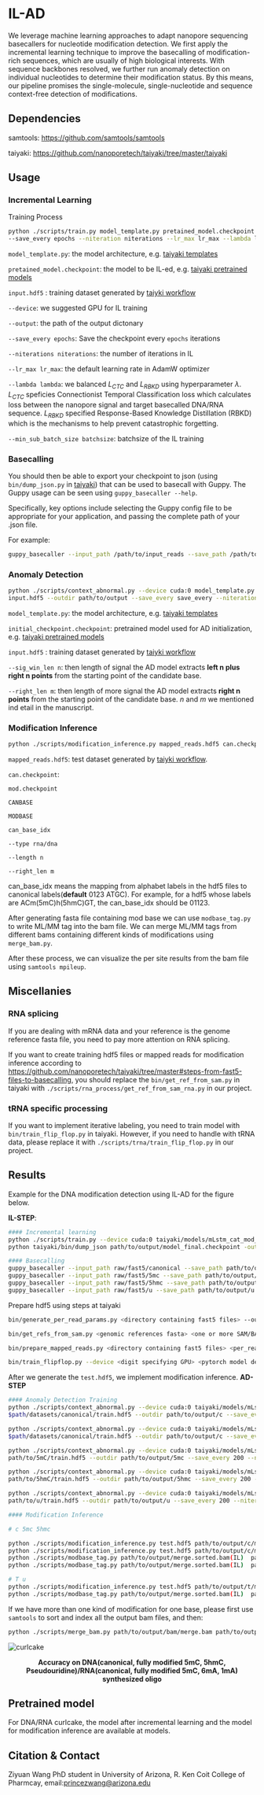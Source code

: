 # IL-AD

We leverage machine learning approaches to adapt nanopore sequencing basecallers for nucleotide modification detection. We first apply the incremental learning technique to improve the basecalling of modification-rich sequences, which are usually of high biological interests. With sequence backbones resolved, we further run anomaly detection on individual nucleotides to determine their modification status. By this means, our pipeline promises the single-molecule, single-nucleotide and sequence context-free detection of modifications. 


<!--  <p align='center'><img src="https://www.pharmacy.arizona.edu/sites/default/files/styles/az_medium/public/2023-05/HD3.png?itok=EBqnN-7q" width = "140" height = "200" alt="图片名称" align=center /></p> -->

## Dependencies

samtools: https://github.com/samtools/samtools

taiyaki: https://github.com/nanoporetech/taiyaki/tree/master/taiyaki

## Usage

### Incremental Learning

Training Process
```sh
python ./scripts/train.py model_template.py pretained_model.checkpoint input.hdf5 --device cuda:0 --outdir path/to/output \
--save_every epochs --niteration niterations --lr_max lr_max --lambda lambda --min_sub_batch_size batchsize
```

`model_template.py`: the model architecture, e.g. [taiyaki templates](https://github.com/nanoporetech/taiyaki/tree/master/models)

`pretained_model.checkpoint`: the model to be IL-ed, e.g. [taiyaki pretrained models](https://github.com/nanoporetech/taiyaki/tree/master/models)

`input.hdf5` : training dataset generated by [taiyki workflow](https://github.com/nanoporetech/taiyaki/tree/master?tab=readme-ov-file#steps-from-fast5-files-to-basecalling) 

`--device`: we suggested GPU for IL training

`--output`: the path of the output dictonary

`--save_every epochs`: Save the checkpoint every `epochs` iterations

`--niterations niterations`: the number of iterations in IL

`--lr_max lr_max`: the default learning rate in AdamW optimizer

`--lambda lambda`: we balanced $L_{CTC}$ and $L_{RBKD}$ using hyperparameter $\lambda$. $L_{CTC}$ speficies Connectionist Temporal Classification loss which calculates loss between the nanopore signal and target basecalled DNA/RNA sequence. $L_{RBKD}$ specified Response-Based Knowledge Distillation
(RBKD) which is the mechanisms to help prevent catastrophic forgetting.

`--min_sub_batch_size batchsize`: batchsize of the IL training

### Basecalling 

You should then be able to export your checkpoint to json (using `bin/dump_json.py` in [taiyaki](https://github.com/nanoporetech/taiyaki/tree/master)) that can be used to basecall with Guppy. The Guppy usage can be seen using `guppy_basecaller --help`.

Specifically, key options include selecting the Guppy config file to be appropriate for your application, and passing the complete path of your .json file.

For example:

```sh
guppy_basecaller --input_path /path/to/input_reads --save_path /path/to/save_dir --config path/to/config --model path/to/model --device cuda:0
```

### Anomaly Detection

```sh
python ./scripts/context_abnormal.py --device cuda:0 model_template.py initial_checkpoint.checkpoint \
input.hdf5 --outdir path/to/output --save_every save_every --niteration niteration  --sig_win_len n --min_sub_batch_size BATCHSIZE --right_len m --can BASE
```

`model_template.py`: the model architecture, e.g. [taiyaki templates](https://github.com/nanoporetech/taiyaki/tree/master/models)

`initial_checkpoint.checkpoint`: pretrained model used for AD initialization, e.g. [taiyaki pretrained models](https://github.com/nanoporetech/taiyaki/tree/master/models)

`input.hdf5` : training dataset generated by [taiyki workflow](https://github.com/nanoporetech/taiyaki/tree/master?tab=readme-ov-file#steps-from-fast5-files-to-basecalling) 

`--sig_win_len n`: then length of signal the AD model extracts **left n plus right n points** from the starting point of the candidate base.

`--right_len m`: then length of more signal the AD model extracts **right n points** from the starting point of the candidate base.
$n$ and $m$ we mentioned ind etail in the manuscript.

### Modification Inference

```sh
python ./scripts/modification_inference.py mapped_reads.hdf5 can.checkpoint mod.checkpoint CANBASE MODBASE path/to/output/fasta --can_base_idx can_base_idx --type rna/dna --length n --right_len m
```

`mapped_reads.hdf5`: test dataset generated by [taiyki workflow](https://github.com/nanoporetech/taiyaki/tree/master?tab=readme-ov-file#steps-from-fast5-files-to-basecalling).

`can.checkpoint`:

`mod.checkpoint`

`CANBASE`

`MODBASE`

`can_base_idx`

`--type rna/dna`

`--length n`

`--right_len m`

can_base_idx means the mapping from alphabet labels in the hdf5 files to canonical labels(**default** 0123 ATGC). For example, for a hdf5 whose labels are ACm(5mC)h(5hmC)GT, the can_base_idx should be 01123.

After generating fasta file containing mod base we can use `modbase_tag.py` to write ML/MM tag into the bam file. We can merge ML/MM tags from different bams containing different kinds of modifications using `merge_bam.py`.

After these process, we can visualize the per site results from the bam file using `samtools mpileup`.

## Miscellanies

### RNA splicing

If you are dealing with mRNA data and your reference is the genome reference fasta file, you need to pay more attention on RNA splicing.

If you want to create training hdf5 files or mapped reads for modification inference according to https://github.com/nanoporetech/taiyaki/tree/master#steps-from-fast5-files-to-basecalling, you should replace the `bin/get_ref_from_sam.py` in taiyaki with `./scripts/rna_process/get_ref_from_sam_rna.py` in our project.

### tRNA specific processing

If you want to implement iterative labeling, you need to train model with `bin/train_flip_flop.py` in taiyaki. However, if you need to handle with tRNA data, please replace it with `./scripts/trna/train_flip_flop.py` in our project.


## Results

Example for the DNA modification detection using IL-AD for the figure below.

**IL-STEP**:

```sh
#### Incremental learning
python ./scripts/train.py --device cuda:0 taiyaki/models/mLstm_cat_mod_flipflop.py taiyaki/models/mLstm_flipflop_model_r941_DNA.checkpoint train.hdf5 --outdir path/to/output --save_every 100 --niteration 500 --warmup_batches 5 --lr_max 5.0e-5
python taiyaki/bin/dump_json path/to/output/model_final.checkpoint -output path/to/output/model_final.json

#### Basecalling
guppy_basecaller --input_path raw/fast5/canonical --save_path path/to/output/canonical --align_ref path/to/refrence/genome --align_type auto --bam_out --model_file path/to/output/model_final.json --chunk_size 60 --device cuda:0 --disable_qscore_filtering
guppy_basecaller --input_path raw/fast5/5mc --save_path path/to/output/5mc --align_ref path/to/refrence/genome --align_type auto --bam_out --model_file path/to/output/model_final.json --chunk_size 60 --device cuda:0 --disable_qscore_filtering
guppy_basecaller --input_path raw/fast5/5hmc --save_path path/to/output/5hmc --align_ref path/to/refrence/genome --align_type auto --bam_out --model_file path/to/output/model_final.json --chunk_size 60 --device cuda:0 --disable_qscore_filtering
guppy_basecaller --input_path raw/fast5/u --save_path path/to/output/u --align_ref path/to/refrence/genome --align_type auto --bam_out --model_file path/to/output/model_final.json --chunk_size 60 --device cuda:0 --disable_qscore_filtering

```

Prepare hdf5 using steps at taiyaki

```sh
bin/generate_per_read_params.py <directory containing fast5 files> --output <name of output per_read_tsv file>

bin/get_refs_from_sam.py <genomic references fasta> <one or more SAM/BAM files> --output <name of output reference_fasta>

bin/prepare_mapped_reads.py <directory containing fast5 files> <per_read_tsv> <output mapped_signal_file>  <file containing model for remapping>  <reference_fasta>

bin/train_flipflop.py --device <digit specifying GPU> <pytorch model definition> <mapped-signal files to train with>
```

After we generate the `test.hdf5`, we implement modification inference. **AD-STEP**

```sh
#### Anomaly Detection Training
python ./scripts/context_abnormal.py --device cuda:0 taiyaki/models/mLstm_cat_mod_flipflop.py taiyaki/models/mLstm_flipflop_model_r941_DNA.checkpoint \
$path/datasets/canonical/train.hdf5 --outdir path/to/output/c --save_every 200 --niteration 2000 --warmup_batches 50 --sig_win_len 20 --can C --min_sub_batch_size 1024 --right_len 10

python ./scripts/context_abnormal.py --device cuda:0 taiyaki/models/mLstm_cat_mod_flipflop.py taiyaki/models/mLstm_flipflop_model_r941_DNA.checkpoint \
$path/datasets/canonical/train.hdf5 --outdir path/to/output/c --save_every 200 --niteration 2000 --warmup_batches 50 --sig_win_len 20 --can T --min_sub_batch_size 1024 --right_len 10

python ./scripts/context_abnormal.py --device cuda:0 taiyaki/models/mLstm_cat_mod_flipflop.py taiyaki/models/mLstm_flipflop_model_r941_DNA.checkpoint \
path/to/5mC/train.hdf5 --outdir path/to/output/5mc --save_every 200 --niteration 2000 --warmup_batches 50 --sig_win_len 20 --can m --min_sub_batch_size 1024 --right_len 10

python ./scripts/context_abnormal.py --device cuda:0 taiyaki/models/mLstm_cat_mod_flipflop.py taiyaki/models/mLstm_flipflop_model_r941_DNA.checkpoint \
path/to/5hmC/train.hdf5 --outdir path/to/output/5hmc --save_every 200 --niteration 2000 --warmup_batches 50 --sig_win_len 20 --can h --min_sub_batch_size 1024 --right_len 10

python ./scripts/context_abnormal.py --device cuda:0 taiyaki/models/mLstm_cat_mod_flipflop.py taiyaki/models/mLstm_flipflop_model_r941_DNA.checkpoint \
path/to/u/train.hdf5 --outdir path/to/output/u --save_every 200 --niteration 2000 --warmup_batches 50 --sig_win_len 20 --can u --min_sub_batch_size 1024 --right_len 10

#### Modification Inference

# c 5mc 5hmc

python ./scripts/modification_inference.py test.hdf5 path/to/output/c/model_final.checkpoint path/to/output/5mc/model_final.checkpoint C m path/to/output/fasta/m.fasta --can_base_idx 0123 --length 20 --right_len 10
python ./scripts/modification_inference.py test.hdf5 path/to/output/c/model_final.checkpoint path/to/output/5hmc/model_final.checkpoint C h path/to/output/fasta/h.fasta --can_base_idx 0123 --length 20 --right_len 10
python ./scripts/modbase_tag.py path/to/output/merge.sorted.bam(IL)  path/to/output/fasta/m.fasta  path/to/output/fasta/m.ml path/to/output/bam/m.bam --can C --mod m 
python ./scripts/modbase_tag.py path/to/output/merge.sorted.bam(IL)  path/to/output/fasta/h.fasta  path/to/output/fasta/h.ml path/to/output/bam/h.bam --can C --mod h

# T u
python ./scripts/modification_inference.py test.hdf5 path/to/output/t/model_final.checkpoint path/to/output/u/model_final.checkpoint T u path/to/output/fasta/u.fasta --can_base_idx 0123 --length 20 --right_len 10
python ./scripts/modbase_tag.py path/to/output/merge.sorted.bam(IL)  path/to/output/fasta/u.fasta  path/to/output/fasta/u.ml path/to/output/bam/u.bam --can C --mod h
```

If we have more than one kind of modification for one base, please first use `samtools` to sort and index all the output bam files, and then:

```sh
python ./scripts/merge_bam.py path/to/output/bam/merge.bam path/to/output/bam/m.sorted.bam path/to/output/bam/h.sorted.bam 
```

![curlcake](images/rna.jpeg)

<p align='center'><b>Accuracy on DNA(canonical, fully modified 5mC, 5hmC, Pseudouridine)/RNA(canonical, fully modified 5mC, 6mA, 1mA) synthesized oligo</b></p>

<!--![curlcake](images/trna.jpeg)

<p align='center'><b>Incremental learning benefit the reads mappability of tRNA</b></p>-->

## Pretrained model

For DNA/RNA curlcake, the model after incremental learning and the model for modification inference are available at models.

## Citation & Contact

Ziyuan Wang PhD student in University of Arizona, R. Ken Coit College of Pharmcay, email:princezwang@arizona.edu
